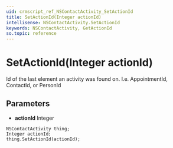 ```yaml
---
uid: crmscript_ref_NSContactActivity_SetActionId
title: SetActionId(Integer actionId)
intellisense: NSContactActivity.SetActionId
keywords: NSContactActivity, GetActionId
so.topic: reference
---
```


# SetActionId(Integer actionId)

Id of the last element an activity was found on. I.e. AppointmentId, ContactId, or PersonId

## Parameters

* **actionId** Integer

```crmscript
NSContactActivity thing;
Integer actionId;
thing.SetActionId(actionId);
```

